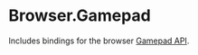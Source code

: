 # Browser.Gamepad

Includes bindings for the browser [Gamepad API](https://developer.mozilla.org/en-US/docs/Web/API/Gamepad_API).
